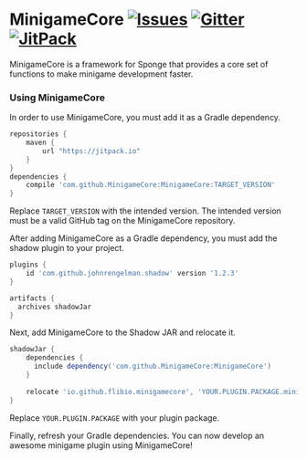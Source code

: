 # MinigameCore [![Issues](https://img.shields.io/github/issues/MinigameCore/MinigameCore.svg?style=flat-square)](http://www.github.com/MinigameCore/MinigameCore/issues/) [![Gitter](https://img.shields.io/badge/chat-on_gitter-3F51B5.svg?style=flat-square)](https://gitter.im/MinigameCore/MinigameCore) [![JitPack](https://img.shields.io/badge/dependency-jitpack-4CAF50.svg?style=flat-square)](https://jitpack.io/#MinigameCore/MinigameCore)

MinigameCore is a framework for Sponge that provides a core set of functions to make minigame development faster.

### Using MinigameCore

In order to use MinigameCore, you must add it as a Gradle dependency.

```gradle
repositories {
    maven {
        url "https://jitpack.io"
    }
}
dependencies {
    compile 'com.github.MinigameCore:MinigameCore:TARGET_VERSION'
}
```

Replace `TARGET_VERSION` with the intended version. The intended version must be a valid GitHub tag on the MinigameCore repository.

After adding MinigameCore as a Gradle dependency, you must add the shadow plugin to your project.

```gradle
plugins {
    id 'com.github.johnrengelman.shadow' version '1.2.3'
}

artifacts {
  archives shadowJar
}
```

Next, add MinigameCore to the Shadow JAR and relocate it.

```gradle
shadowJar {
    dependencies {
      include dependency('com.github.MinigameCore:MinigameCore')
    }
  
    relocate 'io.github.flibio.minigamecore', 'YOUR.PLUGIN.PACKAGE.minigamecore'
}
```

Replace `YOUR.PLUGIN.PACKAGE` with your plugin package.

Finally, refresh your Gradle dependencies. You can now develop an awesome minigame plugin using MinigameCore!
